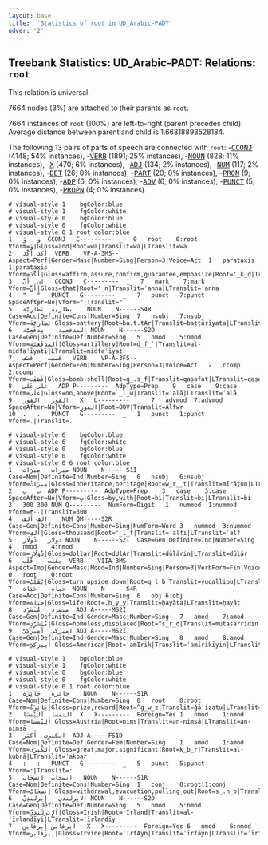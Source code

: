 ```yaml
---
layout: base
title:  'Statistics of root in UD_Arabic-PADT'
udver: '2'
---
```


## Treebank Statistics: UD_Arabic-PADT: Relations: `root`

This relation is universal.

7664 nodes (3%) are attached to their parents as `root`.

7664 instances of `root` (100%) are left-to-right (parent precedes child).
Average distance between parent and child is 1.66818893528184.

The following 13 pairs of parts of speech are connected with `root`: -<tt><a href="ar_padt-pos-CCONJ.html">CCONJ</a></tt> (4148; 54% instances), -<tt><a href="ar_padt-pos-VERB.html">VERB</a></tt> (1891; 25% instances), -<tt><a href="ar_padt-pos-NOUN.html">NOUN</a></tt> (828; 11% instances), -<tt><a href="ar_padt-pos-X.html">X</a></tt> (470; 6% instances), -<tt><a href="ar_padt-pos-ADJ.html">ADJ</a></tt> (134; 2% instances), -<tt><a href="ar_padt-pos-NUM.html">NUM</a></tt> (117; 2% instances), -<tt><a href="ar_padt-pos-DET.html">DET</a></tt> (26; 0% instances), -<tt><a href="ar_padt-pos-PART.html">PART</a></tt> (20; 0% instances), -<tt><a href="ar_padt-pos-PRON.html">PRON</a></tt> (9; 0% instances), -<tt><a href="ar_padt-pos-ADP.html">ADP</a></tt> (6; 0% instances), -<tt><a href="ar_padt-pos-ADV.html">ADV</a></tt> (6; 0% instances), -<tt><a href="ar_padt-pos-PUNCT.html">PUNCT</a></tt> (5; 0% instances), -<tt><a href="ar_padt-pos-PROPN.html">PROPN</a></tt> (4; 0% instances).


~~~ conllu
# visual-style 1	bgColor:blue
# visual-style 1	fgColor:white
# visual-style 0	bgColor:blue
# visual-style 0	fgColor:white
# visual-style 0 1 root	color:blue
1	و	وَ	CCONJ	C---------	_	0	root	0:root	Vform=وَ|Gloss=and|Root=wa|Translit=wa|LTranslit=wa
2	أكد	أَكَّد	VERB	VP-A-3MS--	Aspect=Perf|Gender=Masc|Number=Sing|Person=3|Voice=Act	1	parataxis	1:parataxis	Vform=أَكَّدَ|Gloss=affirm,assure,confirm,guarantee,emphasize|Root='_k_d|Translit=ʾakkada|LTranslit=ʾakkad
3	ان	أَنَّ	CCONJ	C---------	_	7	mark	7:mark	Vform=أَنَّ|Gloss=that|Root='_n|Translit=ʾanna|LTranslit=ʾanna
4	"	"	PUNCT	G---------	_	7	punct	7:punct	SpaceAfter=No|Vform="|Translit="
5	بطارية	بَطَّارِيَّة	NOUN	N------S4R	Case=Acc|Definite=Cons|Number=Sing	7	nsubj	7:nsubj	Vform=بَطَّارِيَّةَ|Gloss=battery|Root=ba.t.tAr|Translit=baṭṭārīyata|LTranslit=baṭṭārīyat
6	المدفعية	مِدفَعِيَّة	NOUN	N------S2D	Case=Gen|Definite=Def|Number=Sing	5	nmod	5:nmod	Vform=اَلمِدفَعِيَّةِ|Gloss=artillery|Root=d_f_`|Translit=al-midfaʿīyati|LTranslit=midfaʿīyat
7	قصفت	قَصَف	VERB	VP-A-3FS--	Aspect=Perf|Gender=Fem|Number=Sing|Person=3|Voice=Act	2	ccomp	2:ccomp	Vform=قَصَفَت|Gloss=bomb,shell|Root=q_.s_f|Translit=qaṣafat|LTranslit=qaṣaf
8	على	عَلَى	ADP	P---------	AdpType=Prep	9	case	9:case	Vform=عَلَى|Gloss=on,above|Root=`_l_w|Translit=ʿalā|LTranslit=ʿalā
9	الفور	الفور	X	U---------	_	7	advmod	7:advmod	SpaceAfter=No|Vform=الفور|Root=OOV|Translit=Alfwr
10	.	.	PUNCT	G---------	_	1	punct	1:punct	Vform=.|Translit=.

~~~


~~~ conllu
# visual-style 6	bgColor:blue
# visual-style 6	fgColor:white
# visual-style 0	bgColor:blue
# visual-style 0	fgColor:white
# visual-style 0 6 root	color:blue
1	ميراث	مِيرَاث	NOUN	N------S1I	Case=Nom|Definite=Ind|Number=Sing	6	nsubj	6:nsubj	Vform=مِيرَاثٌ|Gloss=inheritance,heritage|Root=w_r__t|Translit=mīrāṯun|LTranslit=mīrāṯ
2	ب	بِ	ADP	P---------	AdpType=Prep	3	case	3:case	SpaceAfter=No|Vform=بِ|Gloss=by,with|Root=bi|Translit=bi|LTranslit=bi
3	300	300	NUM	Q---------	NumForm=Digit	1	nummod	1:nummod	Vform=٣٠٠|Translit=300
4	الف	أَلف	NUM	QM-----S2R	Case=Gen|Definite=Cons|Number=Sing|NumForm=Word	3	nummod	3:nummod	Vform=أَلفِ|Gloss=thousand|Root='_l_f|Translit=ʾalfi|LTranslit=ʾalf
5	دولار	دُولَار	NOUN	N------S2I	Case=Gen|Definite=Ind|Number=Sing	4	nmod	4:nmod	Vform=دُولَارٍ|Gloss=dollar|Root=dUlAr|Translit=dūlārin|LTranslit=dūlār
6	يقلب	قَلَّب	VERB	VIIA-3MS--	Aspect=Imp|Gender=Masc|Mood=Ind|Number=Sing|Person=3|VerbForm=Fin|Voice=Act	0	root	0:root	Vform=يُقَلِّبُ|Gloss=turn_upside_down|Root=q_l_b|Translit=yuqallibu|LTranslit=qallab
7	حياة	حَيَاة	NOUN	N------S4R	Case=Acc|Definite=Cons|Number=Sing	6	obj	6:obj	Vform=حَيَاةَ|Gloss=life|Root=.h_y_y|Translit=ḥayāta|LTranslit=ḥayāt
8	متشرد	مُتَشَرِّد	ADJ	A-----MS2I	Case=Gen|Definite=Ind|Gender=Masc|Number=Sing	7	amod	7:amod	Vform=مُتَشَرِّدٍ|Gloss=homeless,displaced|Root=^s_r_d|Translit=mutašarridin|LTranslit=mutašarrid
9	اميركي	أَمِيرِكِيّ	ADJ	A-----MS2I	Case=Gen|Definite=Ind|Gender=Masc|Number=Sing	8	amod	8:amod	Vform=أَمِيرِكِيٍّ|Gloss=American|Root='amIrik|Translit=ʾamīrikīyin|LTranslit=ʾamīrikīy

~~~


~~~ conllu
# visual-style 1	bgColor:blue
# visual-style 1	fgColor:white
# visual-style 0	bgColor:blue
# visual-style 0	fgColor:white
# visual-style 0 1 root	color:blue
1	جائزة	جَائِزَة	NOUN	N------S1R	Case=Nom|Definite=Cons|Number=Sing	0	root	0:root	Vform=جَائِزَةُ|Gloss=prize,reward|Root=^g_w_z|Translit=ǧāʾizatu|LTranslit=ǧāʾizat
2	النمسا	اَلنِّمسَا	X	X---------	Foreign=Yes	1	nmod	1:nmod	Vform=اَلنِّمسَا|Gloss=Austria|Root=nims|Translit=an-nimsā|LTranslit=an-nimsā
3	الكبرى	أَكبَر	ADJ	A-----FS1D	Case=Nom|Definite=Def|Gender=Fem|Number=Sing	1	amod	1:amod	Vform=اَلكُبرَى|Gloss=great,major,significant|Root=k_b_r|Translit=al-kubrā|LTranslit=ʾakbar
4	:	:	PUNCT	G---------	_	5	punct	5:punct	Vform=:|Translit=:
5	انسحاب	اِنسِحَاب	NOUN	N------S1R	Case=Nom|Definite=Cons|Number=Sing	1	conj	0:root|1:conj	Vform=اِنسِحَابُ|Gloss=withdrawal,evacuation,pulling_out|Root=s_.h_b|Translit=insiḥābu|LTranslit=insiḥāb
6	الايرلندي	إِيرلَندِيّ	NOUN	N------S2D	Case=Gen|Definite=Def|Number=Sing	5	nmod	5:nmod	Vform=اَلإِيرلَندِيِّ|Gloss=Irish|Root='Irland|Translit=al-ʾīrlandīyi|LTranslit=ʾīrlandīy
7	ايرفاين	إِيرفَاين	X	X---------	Foreign=Yes	6	nmod	6:nmod	Vform=إِيرفَاين|Gloss=Irvine|Root='IrfAyn|Translit=ʾīrfāyn|LTranslit=ʾīrfāyn

~~~


